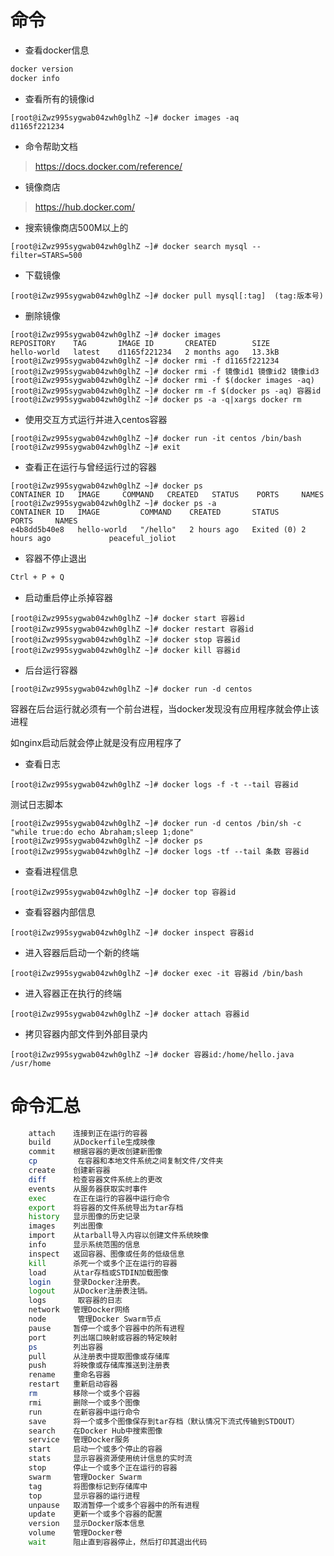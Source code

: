 # 命令

- 查看docker信息

``` bash
docker version
docker info
```

- 查看所有的镜像id

``` shell
[root@iZwz995sygwab04zwh0glhZ ~]# docker images -aq
d1165f221234
```

- 命令帮助文档

> https://docs.docker.com/reference/

- 镜像商店

> https://hub.docker.com/

- 搜索镜像商店500M以上的

``` shell
[root@iZwz995sygwab04zwh0glhZ ~]# docker search mysql --filter=STARS=500
```

- 下载镜像

``` shell
[root@iZwz995sygwab04zwh0glhZ ~]# docker pull mysql[:tag]  (tag:版本号)
```

- 删除镜像

``` shell
[root@iZwz995sygwab04zwh0glhZ ~]# docker images
REPOSITORY    TAG       IMAGE ID       CREATED        SIZE
hello-world   latest    d1165f221234   2 months ago   13.3kB
[root@iZwz995sygwab04zwh0glhZ ~]# docker rmi -f d1165f221234
[root@iZwz995sygwab04zwh0glhZ ~]# docker rmi -f 镜像id1 镜像id2 镜像id3
[root@iZwz995sygwab04zwh0glhZ ~]# docker rmi -f $(docker images -aq)
[root@iZwz995sygwab04zwh0glhZ ~]# docker rm -f $(docker ps -aq) 容器id
[root@iZwz995sygwab04zwh0glhZ ~]# docker ps -a -q|xargs docker rm
```

- 使用交互方式运行并进入centos容器

``` shell
[root@iZwz995sygwab04zwh0glhZ ~]# docker run -it centos /bin/bash
[root@iZwz995sygwab04zwh0glhZ ~]# exit
```

- 查看正在运行与曾经运行过的容器

``` shell
[root@iZwz995sygwab04zwh0glhZ ~]# docker ps
CONTAINER ID   IMAGE     COMMAND   CREATED   STATUS    PORTS     NAMES
[root@iZwz995sygwab04zwh0glhZ ~]# docker ps -a
CONTAINER ID   IMAGE         COMMAND    CREATED       STATUS                   PORTS     NAMES
e4b8dd5b40e8   hello-world   "/hello"   2 hours ago   Exited (0) 2 hours ago             peaceful_joliot
```

- 容器不停止退出

``` bash
Ctrl + P + Q
```

- 启动重启停止杀掉容器

``` shell
[root@iZwz995sygwab04zwh0glhZ ~]# docker start 容器id
[root@iZwz995sygwab04zwh0glhZ ~]# docker restart 容器id
[root@iZwz995sygwab04zwh0glhZ ~]# docker stop 容器id
[root@iZwz995sygwab04zwh0glhZ ~]# docker kill 容器id
```

- 后台运行容器

``` shell
[root@iZwz995sygwab04zwh0glhZ ~]# docker run -d centos
```

容器在后台运行就必须有一个前台进程，当docker发现没有应用程序就会停止该进程

如nginx启动后就会停止就是没有应用程序了

- 查看日志

``` shell
[root@iZwz995sygwab04zwh0glhZ ~]# docker logs -f -t --tail 容器id
```

测试日志脚本

``` shell
[root@iZwz995sygwab04zwh0glhZ ~]# docker run -d centos /bin/sh -c "while true:do echo Abraham;sleep 1;done"
[root@iZwz995sygwab04zwh0glhZ ~]# docker ps
[root@iZwz995sygwab04zwh0glhZ ~]# docker logs -tf --tail 条数 容器id
```

- 查看进程信息

``` shell
[root@iZwz995sygwab04zwh0glhZ ~]# docker top 容器id
```

- 查看容器内部信息

``` shell
[root@iZwz995sygwab04zwh0glhZ ~]# docker inspect 容器id
```

- 进入容器后启动一个新的终端

``` shell
[root@iZwz995sygwab04zwh0glhZ ~]# docker exec -it 容器id /bin/bash
```

- 进入容器正在执行的终端

``` shell
[root@iZwz995sygwab04zwh0glhZ ~]# docker attach 容器id
```

- 拷贝容器内部文件到外部目录内

``` shell
[root@iZwz995sygwab04zwh0glhZ ~]# docker 容器id:/home/hello.java  /usr/home
```

# 命令汇总

``` bash
    attach    连接到正在运行的容器
    build     从Dockerfile生成映像
    commit    根据容器的更改创建新图像
    cp         在容器和本地文件系统之间复制文件/文件夹
    create    创建新容器
    diff      检查容器文件系统上的更改
    events    从服务器获取实时事件
    exec      在正在运行的容器中运行命令
    export    将容器的文件系统导出为tar存档
    history   显示图像的历史记录
    images    列出图像
    import    从tarball导入内容以创建文件系统映像
    info      显示系统范围的信息
    inspect   返回容器、图像或任务的低级信息
    kill      杀死一个或多个正在运行的容器
    load      从tar存档或STDIN加载图像
    login     登录Docker注册表。
    logout    从Docker注册表注销。
    logs       取容器的日志
    network   管理Docker网络
    node       管理Docker Swarm节点
    pause     暂停一个或多个容器中的所有进程
    port      列出端口映射或容器的特定映射
    ps        列出容器
    pull      从注册表中提取图像或存储库
    push      将映像或存储库推送到注册表
    rename    重命名容器
    restart   重新启动容器
    rm        移除一个或多个容器
    rmi       删除一个或多个图像
    run       在新容器中运行命令
    save      将一个或多个图像保存到tar存档（默认情况下流式传输到STDOUT）
    search    在Docker Hub中搜索图像
    service   管理Docker服务
    start     启动一个或多个停止的容器
    stats     显示容器资源使用统计信息的实时流
    stop      停止一个或多个正在运行的容器
    swarm     管理Docker Swarm
    tag       将图像标记到存储库中
    top       显示容器的运行进程
    unpause   取消暂停一个或多个容器中的所有进程
    update    更新一个或多个容器的配置
    version   显示Docker版本信息
    volume    管理Docker卷
    wait      阻止直到容器停止，然后打印其退出代码
```
